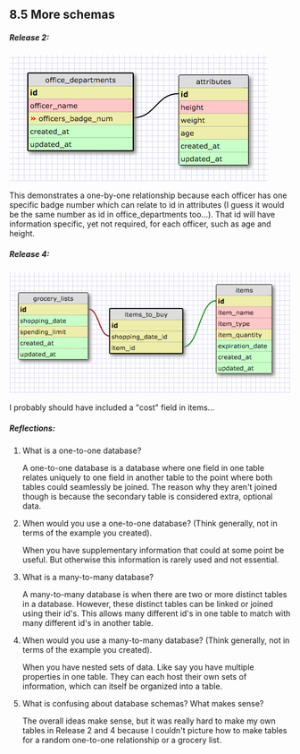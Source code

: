 ## 8.5 More schemas

##### Release 2:
![release2](imgs_8-5/release2.png "Release 2")

This demonstrates a one-by-one relationship because each officer has one specific badge number which can relate to id in attributes (I guess it would be the same number as id in office_departments too...). That id will have information specific, yet not required, for each officer, such as age and height.  

##### Release 4:
![release4](imgs_8-5/release4.png "Release 4")

I probably should have included a "cost" field in items...

##### Reflections:

1. What is a one-to-one database?

	A one-to-one database is a database where one field in one table relates uniquely to one field in another table to the point where both tables could seamlessly be joined. The reason why they aren't joined though is because the secondary table is considered extra, optional data.
	
2. When would you use a one-to-one database? (Think generally, not in terms of the example you created).

	When you have supplementary information that could at some point be useful. But otherwise this information is rarely used and not essential. 

3. What is a many-to-many database?

	A many-to-many database is when there are two or more distinct tables in a database. However, these distinct tables can be linked or joined using their id's. This allows many different id's in one table to match with many different id's in another table.

4. When would you use a many-to-many database? (Think generally, not in terms of the example you created).

	When you have nested sets of data. Like say you have multiple properties in one table. They can each host their own sets of information, which can itself be organized into a table. 

5. What is confusing about database schemas? What makes sense?

	The overall ideas make sense, but it was really hard to make my own tables in Release 2 and 4 because I couldn't picture how to make tables for a random one-to-one relationship or a grocery list. 